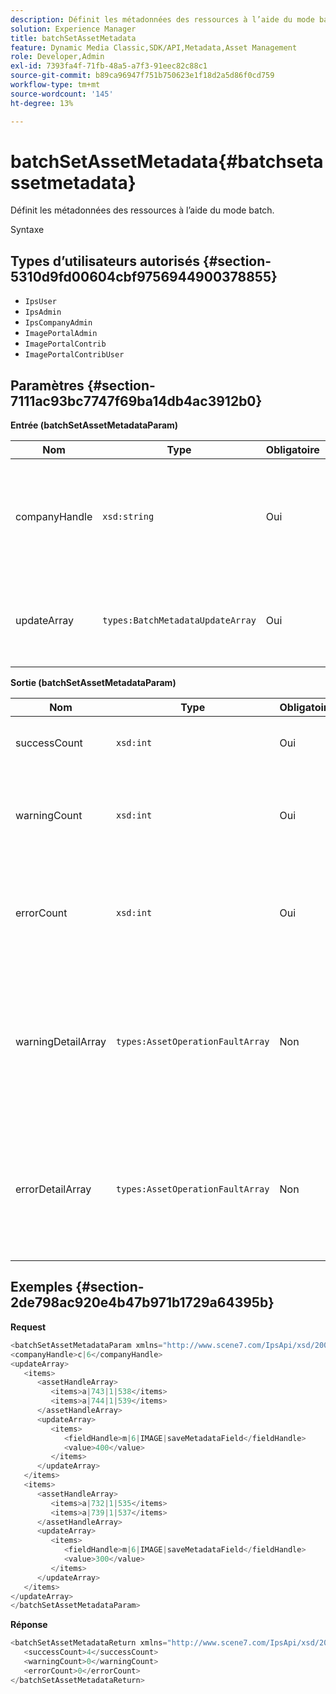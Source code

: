 ```yaml
---
description: Définit les métadonnées des ressources à l’aide du mode batch.
solution: Experience Manager
title: batchSetAssetMetadata
feature: Dynamic Media Classic,SDK/API,Metadata,Asset Management
role: Developer,Admin
exl-id: 7393fa4f-71fb-48a5-a7f3-91eec82c88c1
source-git-commit: b89ca96947f751b750623e1f18d2a5d86f0cd759
workflow-type: tm+mt
source-wordcount: '145'
ht-degree: 13%

---
```


# batchSetAssetMetadata{#batchsetassetmetadata}

Définit les métadonnées des ressources à l’aide du mode batch.

Syntaxe

## Types d’utilisateurs autorisés {#section-5310d9fd00604cbf9756944900378855}

* `IpsUser`
* `IpsAdmin`
* `IpsCompanyAdmin`
* `ImagePortalAdmin`
* `ImagePortalContrib`
* `ImagePortalContribUser`

## Paramètres {#section-7111ac93bc7747f69ba14db4ac3912b0}

**Entrée (batchSetAssetMetadataParam)**

| Nom | Type | Obligatoire | Description |
|---|---|---|---|
| companyHandle | `xsd:string` | Oui | Gestion de l’entreprise dont vous souhaitez définir les métadonnées dans une opération de lot. |
| updateArray | `types:BatchMetadataUpdateArray` | Oui | Tableau des mises à jour de métadonnées appliquées aux ressources. |

**Sortie (batchSetAssetMetadataParam)**

| Nom | Type | Obligatoire | Description |
|---|---|---|---|
| successCount | `xsd:int` | Oui | Nombre de métadonnées correctement définies. |
| warningCount | `xsd:int` | Oui | Nombre d’avertissements générés lorsque l’opération tentait de définir des métadonnées. |
| errorCount | `xsd:int` | Oui | Nombre d’erreurs générées lorsque l’opération tentait de définir des métadonnées. |
| warningDetailArray | `types:AssetOperationFaultArray` | Non | Tableau de détails associés aux ressources générant des avertissements lorsque l’opération tentait de définir des métadonnées par lot pour les ressources. |
| errorDetailArray | `types:AssetOperationFaultArray` | Non | Tableau de détails associés aux ressources qui génèrent des erreurs lorsque l’opération tentait de définir des métadonnées par lot pour les ressources. |

## Exemples {#section-2de798ac920e4b47b971b1729a64395b}

**Request**

```java {.line-numbers}
<batchSetAssetMetadataParam xmlns="http://www.scene7.com/IpsApi/xsd/2008-01-15">
<companyHandle>c|6</companyHandle>
<updateArray>
   <items>
      <assetHandleArray>
         <items>a|743|1|538</items>
         <items>a|744|1|539</items>
      </assetHandleArray>
      <updateArray>
         <items>
            <fieldHandle>m|6|IMAGE|saveMetadataField</fieldHandle>
            <value>400</value>
         </items>
      </updateArray>
   </items>
   <items>
      <assetHandleArray>
         <items>a|732|1|535</items>
         <items>a|739|1|537</items>
      </assetHandleArray>
      <updateArray>
         <items>
            <fieldHandle>m|6|IMAGE|saveMetadataField</fieldHandle>
            <value>300</value>
         </items>
      </updateArray>
   </items>
</updateArray>
</batchSetAssetMetadataParam>
```

**Réponse**

```java {.line-numbers}
<batchSetAssetMetadataReturn xmlns="http://www.scene7.com/IpsApi/xsd/2008-01-15">
   <successCount>4</successCount>
   <warningCount>0</warningCount>
   <errorCount>0</errorCount>
</batchSetAssetMetadataReturn>
```
